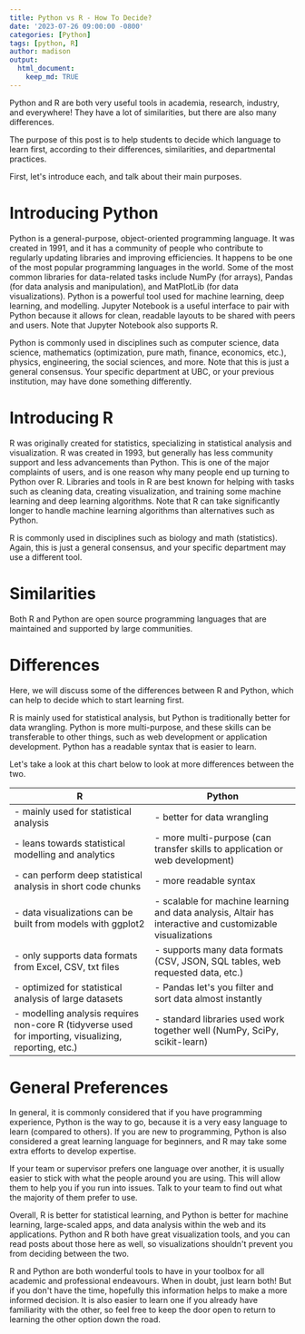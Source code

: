 ```yaml
---
title: Python vs R - How To Decide?
date: '2023-07-26 09:00:00 -0800'
categories: [Python]
tags: [python, R]
author: madison
output: 
  html_document:
    keep_md: TRUE
---
```



Python and R are both very useful tools in academia, research, industry, and everywhere! They have a lot of similarities, but there are also many differences.

The purpose of this post is to help students to decide which language to learn first, according to their differences, similarities, and departmental practices.

First, let's introduce each, and talk about their main purposes.

# Introducing Python

Python is a general-purpose, object-oriented programming language. It was created in 1991, and it has a community of people who contribute to regularly updating libraries and improving efficiencies. It happens to be one of the most popular programming languages in the world. Some of the most common libraries for data-related tasks include NumPy (for arrays), Pandas (for data analysis and manipulation), and MatPlotLib (for data visualizations). Python is a powerful tool used for machine learning, deep learning, and modelling. Jupyter Notebook is a useful interface to pair with Python because it allows for clean, readable layouts to be shared with peers and users. Note that Jupyter Notebook also supports R. 

Python is commonly used in disciplines such as computer science, data science, mathematics (optimization, pure math, finance, economics, etc.), physics, engineering, the social sciences, and more. Note that this is just a general consensus. Your specific department at UBC, or your previous institution, may have done something differently.

# Introducing R

R was originally created for statistics, specializing in statistical analysis and visualization. R was created in 1993, but generally has less community support and less advancements than Python. This is one of the major complaints of users, and is one reason why many people end up turning to Python over R. Libraries and tools in R are best known for helping with tasks such as cleaning data, creating visualization, and training some machine learning and deep learning algorithms. Note that R can take significantly longer to handle machine learning algorithms than alternatives such as Python.

R is commonly used in disciplines such as biology and math (statistics). Again, this is just a general consensus, and your specific department may use a different tool.

# Similarities

Both R and Python are open source programming languages that are maintained and supported by large communities. 

# Differences

Here, we will discuss some of the differences between R and Python, which can help to decide which to start learning first. 

R is mainly used for statistical analysis, but Python is traditionally better for data wrangling. Python is more multi-purpose, and these skills can be transferable to other things, such as web development or application development. Python has a readable syntax that is easier to learn. 

Let's take a look at this chart below to look at more differences between the two.


**R** | **Python**
--- | ---
- mainly used for statistical analysis | - better for data wrangling
- leans towards statistical modelling and analytics | - more multi-purpose (can transfer skills to application or web development)
- can perform deep statistical analysis in short code chunks | - more readable syntax
- data visualizations can be built from models with ggplot2 | - scalable for machine learning and data analysis, Altair has interactive and customizable visualizations
- only supports data formats from Excel, CSV, txt files | - supports many data formats (CSV, JSON, SQL tables, web requested data, etc.)
- optimized for statistical analysis of large datasets | - Pandas let's you filter and sort data almost instantly
- modelling analysis requires non-core R (tidyverse used for importing, visualizing, reporting, etc.) | - standard libraries used work together well (NumPy, SciPy, scikit-learn) 


# General Preferences

In general, it is commonly considered that if you have programming experience, Python is the way to go, because it is a very easy language to learn (compared to others). If you are new to programming, Python is also considered a great learning language for beginners, and R may take some extra efforts to develop expertise.

If your team or supervisor prefers one language over another, it is usually easier to stick with what the people around you are using. This will allow them to help you if you run into issues. Talk to your team to find out what the majority of them prefer to use.

Overall, R is better for statistical learning, and Python is better for machine learning, large-scaled apps, and data analysis within the web and its applications. Python and R both have great visualization tools, and you can read posts about those here as well, so visualizations shouldn't prevent you from deciding between the two. 

R and Python are both wonderful tools to have in your toolbox for all academic and professional endeavours. When in doubt, just learn both! But if you don't have the time, hopefully this information helps to make a more informed decision. It is also easier to learn one if you already have familiarity with the other, so feel free to keep the door open to return to learning the other option down the road.



